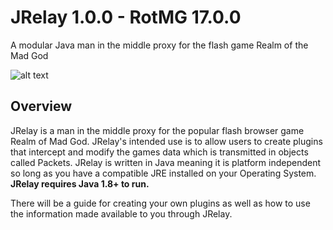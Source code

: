 # JRelay 1.0.0 - RotMG 17.0.0
A modular Java man in the middle proxy for the flash game Realm of the Mad God

![alt text](https://i.imgur.com/8CJnRVb.png)

## Overview
JRelay is a man in the middle proxy for the popular flash browser game Realm of Mad God. JRelay's intended use is to allow users to create plugins that intercept and modify the games data which is transmitted in objects called Packets. JRelay is written in Java meaning it is platform independent so long as you have a compatible JRE installed on your Operating System. **JRelay requires Java 1.8+ to run.** 

There will be a guide for creating your own plugins as well as how to use the information made available to you through JRelay.

